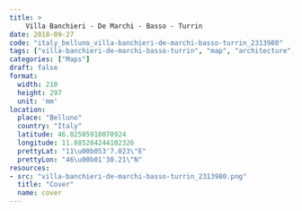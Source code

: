 ```yaml
---
title: > 
    Villa Banchieri - De Marchi - Basso - Turrin
date: 2018-09-27
code: "italy_belluno_villa-banchieri-de-marchi-basso-turrin_2313980"
tags: ["villa-banchieri-de-marchi-basso-turrin", "map", "architecture", "buildings", "Belluno", "Italy"]
categories: ["Maps"]
draft: false
format:
  width: 210
  height: 297
  unit: 'mm'
location:
  place: "Belluno"
  country: "Italy"
  latitude: 46.02505918070924
  longitude: 11.885284244102326
  prettyLat: "11\u00b053'7.023\"E"
  prettyLon: "46\u00b01'30.21\"N"
resources:
- src: "villa-banchieri-de-marchi-basso-turrin_2313980.png"
  title: "Cover"
  name: cover
---
```

